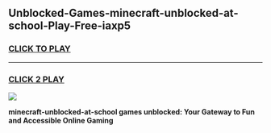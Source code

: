 
## Unblocked-Games-minecraft-unblocked-at-school-Play-Free-iaxp5
<h3>
<a href="https://premium76.site?title=minecraft-unblocked-at-school&ref=24M">CLICK TO PLAY</a></h3>
<hr>

<h3>
<a href="https://premium76.site?title=minecraft-unblocked-at-school&ref=24M">CLICK 2 PLAY</a>
  
</h3>

<a href="https://premium76.site?title=minecraft-unblocked-at-school&ref=24M"><img src="https://clearcache.store/games.png"></a>


**minecraft-unblocked-at-school games unblocked: Your Gateway to Fun and Accessible Online Gaming**
